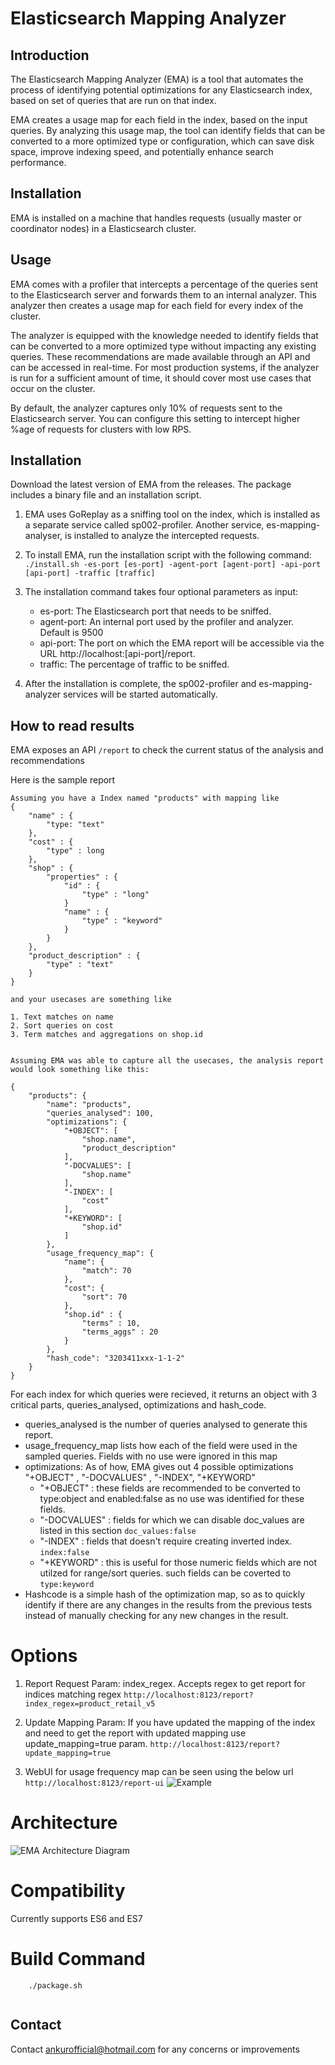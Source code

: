 # Elasticsearch Mapping Analyzer
## Introduction
The Elasticsearch Mapping Analyzer (EMA) is a tool that automates the process of identifying potential optimizations for any Elasticsearch index, based on set of queries that are run on that index.

EMA creates a usage map for each field in the index, based on the input queries. By analyzing this usage map, the tool can identify fields that can be converted to a more optimized type or configuration, which can save disk space, improve indexing speed, and potentially enhance search performance.

## Installation
EMA is installed on a machine that handles requests (usually master or coordinator nodes) in a Elasticsearch cluster.

## Usage
EMA comes with a profiler that intercepts a percentage of the queries sent to the Elasticsearch server and forwards them to an internal analyzer. This analyzer then creates a usage map for each field for every index of the cluster.

The analyzer is equipped with the knowledge needed to identify fields that can be converted to a more optimized type without impacting any existing queries. These recommendations are made available through an API and can be accessed in real-time. For most production systems, if the analyzer is run for a sufficient amount of time, it should cover most use cases that occur on the cluster.

By default, the analyzer captures only 10% of requests sent to the Elasticsearch server. You can configure this setting to intercept higher %age of requests for clusters with low RPS.

## Installation
Download the latest version of EMA from the releases. The package includes a binary file and an installation script.

1. EMA uses GoReplay as a sniffing tool on the index, which is installed as a separate service called sp002-profiler. Another service, es-mapping-analyser, is installed to analyze the intercepted requests.
2. To install EMA, run the installation script with the following command:    
    `./install.sh -es-port [es-port] -agent-port [agent-port] -api-port [api-port] -traffic [traffic]`

3. The installation command takes four optional parameters as input:
    * es-port: The Elasticsearch port that needs to be sniffed.
    * agent-port: An internal port used by the profiler and analyzer. Default is 9500
    * api-port: The port on which the EMA report will be accessible via the URL http://localhost:[api-port]/report.
    * traffic: The percentage of traffic to be sniffed.

4. After the installation is complete, the sp002-profiler and es-mapping-analyzer services will be started automatically.


## How to read results
EMA exposes an API `/report` to check the current status of the analysis and recommendations 

Here is the sample report
```
Assuming you have a Index named "products" with mapping like
{
	"name" : {
		"type: "text"
	},
	"cost" : {
		"type" : long
	},
	"shop" : {
		"properties" : {
			"id" : {
				"type" : "long"
			}
			"name" : {
				"type" : "keyword"
			}
		}
	},
	"product_description" : {
		"type" : "text"
	}
}

and your usecases are something like

1. Text matches on name
2. Sort queries on cost
3. Term matches and aggregations on shop.id 


Assuming EMA was able to capture all the usecases, the analysis report would look something like this: 

{
	"products": {
		"name": "products",
		"queries_analysed": 100,
		"optimizations": {
			"+OBJECT": [
				"shop.name",
				"product_description"
			],
			"-DOCVALUES": [
				"shop.name"
			],
			"-INDEX": [
				"cost"
			],
            "+KEYWORD": [
                "shop.id"
            ]
		},
		"usage_frequency_map": {
			"name": {
				"match": 70
			},
			"cost": {
				"sort": 70
			},
			"shop.id" : {
				"terms" : 10,
				"terms_aggs" : 20 
			}
		},
		"hash_code": "3203411xxx-1-1-2"
	}
}
```

For each index for which queries were recieved, it returns an object with 3 critical parts, queries_analysed, optimizations and hash_code. 

* queries_analysed is the number of queries analysed to generate this report. 
* usage_frequency_map lists how each of the field were used in the sampled queries. Fields with no use were ignored in this map
* optimizations: As of how, EMA gives out 4 possible optimizations "+OBJECT" , "-DOCVALUES" , "-INDEX", "+KEYWORD"
    - "+OBJECT" : these fields are recommended to be converted to type:object and enabled:false as no use was identified for these fields.
    - "-DOCVALUES" : fields for which we can disable doc_values are listed in this section `doc_values:false`
    - "-INDEX" : fields that doesn't require creating inverted index. `index:false`
    - "+KEYWORD" : this is useful for those numeric fields which are not utilzed for range/sort queries. such fields can be coverted to `type:keyword`
* Hashcode is a simple hash of the optimization map, so as to quickly identify if there are any changes in the results from the previous tests instead of manually checking for any new changes in the result.



# Options 
1. Report Request Param: index_regex. Accepts regex to get report for indices matching regex
`http://localhost:8123/report?index_regex=product_retail_v5`

2. Update Mapping Param: If you have updated the mapping of the index and need to get the report with updated mapping use update_mapping=true param.
`http://localhost:8123/report?update_mapping=true`

3. WebUI for usage frequency map can be seen using the below url 
	`http://localhost:8123/report-ui`
	![Example](/example_graph.png "Example Usage Frequency Map")



# Architecture
![EMA Architecture Diagram](/ema.svg "EMA Architecture Diagram")


# Compatibility
Currently supports ES6 and ES7



# Build Command
```
	./package.sh
	
```

## Contact
Contact ankurofficial@hotmail.com for any concerns or improvements
